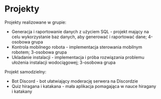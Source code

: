 # Projekty
Projekty realizowane w grupie:
- Generacja i raportowanie danych z użyciem SQL - projekt mający na celu wykorzystanie baz danych, aby generować i raportować dane; 4-osobowa grupa
- Kontrola mobilnego robota - implementacja sterowania mobilnym robotem; 3-osobowa grupa
- Ukladanie instalacji - implementacja i próba rozwiązania problemu ułożenia instalacji wodociągowej; 3-osobowa grupa

Projekt samodzielny:
- Bot Discord - bot ułatwiający moderację serwera na Discordzie
- Quiz hiragana i katakana - mała aplikacja pomagająca w nauce hiragany i katakany
